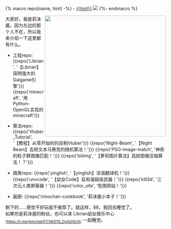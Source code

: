 {% macro repo(name, hint) -%}
    - [{{hint}}](https://github.com/RimoChan/{{name}})
    [![](https://img.shields.io/github/stars/RimoChan/{{name}}.svg?&label=☆&labelColor=8c8&color=yellow)](https://github.com/RimoChan/{{name}}/stargazers)
{%- endmacro %}

<img align="right" src="https://cdn.jsdelivr.net/gh/RimoChan/rimochan-cookbook/外/0.webp" width='380px'>

大家好，我是莉沫酱。因为左边的那个人不在，所以我来介绍一下这里都有什么。

+ 工程repo: 
    {{repo('Librian', '【Librian】简明强大的Galgame引擎')}}
    {{repo('minecraft', '用Python-OpenGL实现的minecraft')}}

+ 算法repo: 
    {{repo('Vtuber_Tutorial', '【教程】从零开始的的自制Vtuber')}}
    {{repo('Night-Beam', '【Night Beam】去除文本马赛克的随机算法！')}}
    {{repo('PSO-image-match', '神奇的粒子群图像匹配！')}}
    {{repo('loliimg', '【萝莉图片算法】高损图像压缩算法！？')}}

+ 搞笑repo: 
    {{repo('yinglish', '【yinglish】淫语翻译机！')}}
    {{repo('unvcode', '【幼女Code】反和谐超级武器！')}}
    {{repo('kill3d', '三次元人类屏蔽器！')}}
    {{repo('color_site', '色图网站！')}}
    
+ 画册:
    {{repo('rimochan-cookbook', '莉沫酱小本子！')}}

剩下的……感觉不好玩就不推荐了。就这样，88，我回去睡觉了。  
如果你是莉沫酱的粉丝，也可以来 Librian幼女娱乐中心<sub>(<https://t.me/joinchat/FC1WXT6_DvGzISUX>)</sub> 一起睡觉。